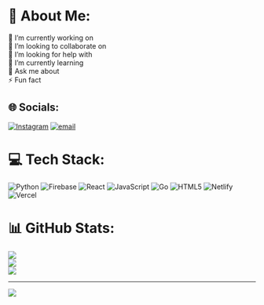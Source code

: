 # 💫 About Me:
🔭 I’m currently working on <br>👯 I’m looking to collaborate on<br>🤝 I’m looking for help with<br>🌱 I’m currently learning<br>💬 Ask me about<br>⚡ Fun fact


## 🌐 Socials:
[![Instagram](https://img.shields.io/badge/Instagram-%23E4405F.svg?logo=Instagram&logoColor=white)](https://instagram.com/its12pmtoday) [![email](https://img.shields.io/badge/Email-D14836?logo=gmail&logoColor=white)](mailto:kishariazofficial@gmail.com) 

# 💻 Tech Stack:
![Python](https://img.shields.io/badge/python-3670A0?style=flat&logo=python&logoColor=ffdd54) ![Firebase](https://img.shields.io/badge/firebase-%23039BE5.svg?style=flat&logo=firebase) ![React](https://img.shields.io/badge/react-%2320232a.svg?style=flat&logo=react&logoColor=%2361DAFB) ![JavaScript](https://img.shields.io/badge/javascript-%23323330.svg?style=flat&logo=javascript&logoColor=%23F7DF1E) ![Go](https://img.shields.io/badge/go-%2300ADD8.svg?style=flat&logo=go&logoColor=white) ![HTML5](https://img.shields.io/badge/html5-%23E34F26.svg?style=flat&logo=html5&logoColor=white) ![Netlify](https://img.shields.io/badge/netlify-%23000000.svg?style=flat&logo=netlify&logoColor=#00C7B7) ![Vercel](https://img.shields.io/badge/vercel-%23000000.svg?style=flat&logo=vercel&logoColor=white)
# 📊 GitHub Stats:
![](https://github-readme-stats.vercel.app/api?username=kishariaz&theme=dark&hide_border=false&include_all_commits=false&count_private=false)<br/>
![](https://nirzak-streak-stats.vercel.app/?user=kishariaz&theme=dark&hide_border=false)<br/>
![](https://github-readme-stats.vercel.app/api/top-langs/?username=kishariaz&theme=dark&hide_border=false&include_all_commits=false&count_private=false&layout=compact)

---
[![](https://visitcount.itsvg.in/api?id=kishariaz&icon=0&color=0)](https://visitcount.itsvg.in)

<!-- Proudly created with GPRM ( https://gprm.itsvg.in ) -->
